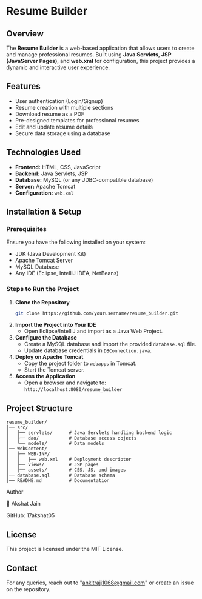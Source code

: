 # Resume Builder

## Overview
The **Resume Builder** is a web-based application that allows users to create and manage professional resumes. Built using **Java Servlets**, **JSP (JavaServer Pages)**, and **web.xml** for configuration, this project provides a dynamic and interactive user experience.

## Features
- User authentication (Login/Signup)
- Resume creation with multiple sections
- Download resume as a PDF
- Pre-designed templates for professional resumes
- Edit and update resume details
- Secure data storage using a database

## Technologies Used
- **Frontend:** HTML, CSS, JavaScript
- **Backend:** Java Servlets, JSP
- **Database:** MySQL (or any JDBC-compatible database)
- **Server:** Apache Tomcat
- **Configuration:** `web.xml`

## Installation & Setup
### Prerequisites
Ensure you have the following installed on your system:
- JDK (Java Development Kit)
- Apache Tomcat Server
- MySQL Database
- Any IDE (Eclipse, IntelliJ IDEA, NetBeans)

### Steps to Run the Project
1. **Clone the Repository**
   ```bash
   git clone https://github.com/yourusername/resume_builder.git
   ```
2. **Import the Project into Your IDE**
   - Open Eclipse/IntelliJ and import as a Java Web Project.
3. **Configure the Database**
   - Create a MySQL database and import the provided `database.sql` file.
   - Update database credentials in `DBConnection.java`.
4. **Deploy on Apache Tomcat**
   - Copy the project folder to `webapps` in Tomcat.
   - Start the Tomcat server.
5. **Access the Application**
   - Open a browser and navigate to: `http://localhost:8080/resume_builder`

## Project Structure
```
resume_builder/
│── src/
│   ├── servlets/      # Java Servlets handling backend logic
│   ├── dao/           # Database access objects
│   └── models/        # Data models
│── WebContent/
│   ├── WEB-INF/
│   │   ├── web.xml    # Deployment descriptor
│   ├── views/         # JSP pages
│   ├── assets/        # CSS, JS, and images
│── database.sql       # Database schema
│── README.md          # Documentation
```


Author

👤 Akshat Jain

GitHub: 17akshat05

## License
This project is licensed under the MIT License.

## Contact
For any queries, reach out to "ankitrajj1068@gmail.com" or create an issue on the repository.
